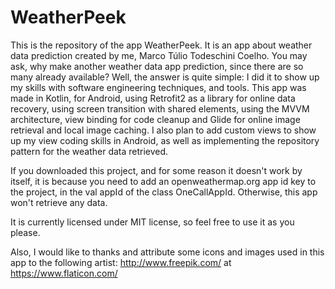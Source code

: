 # WeatherPeek
This is the repository of the app WeatherPeek. It is an app about weather data prediction created
by me, Marco Túlio Todeschini Coelho. You may ask, why make another weather data app prediction,
since there are so many already available? Well, the answer is quite simple: I did it to show up my
skills with software engineering techniques, and tools. This app was made in Kotlin, for Android,
using Retrofit2 as a library for online data recovery, using screen transition with shared elements,
using the MVVM architecture, view binding for code cleanup and Glide for online image retrieval
and local image caching. I also plan to add custom views to show up my view coding skills in
Android, as well as implementing the repository pattern for the weather data retrieved.

If you downloaded this project, and for some reason it doesn't work by itself, it is because
you need to add an openweathermap.org app id key to the project, in the val appId of the class
OneCallAppId. Otherwise, this app won't retrieve any data.

It is currently licensed under MIT license, so feel free to use it as you please.

Also, I would like to thanks and attribute some icons and images used in this app to the following
artist: http://www.freepik.com/ at https://www.flaticon.com/
